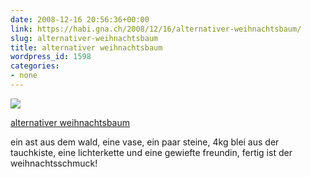 ```yaml
---
date: 2008-12-16 20:56:36+00:00
link: https://habi.gna.ch/2008/12/16/alternativer-weihnachtsbaum/
slug: alternativer-weihnachtsbaum
title: alternativer weihnachtsbaum
wordpress_id: 1598
categories:
- none
---
```



[![](https://static.flickr.com/3254/3114313288_ec786b48f1_m.jpg)](https://www.flickr.com/photos/habi/3114313288/)

[alternativer weihnachtsbaum](https://www.flickr.com/photos/habi/3114313288/)

 
ein ast aus dem wald, eine vase, ein paar steine, 4kg blei aus der tauchkiste, eine lichterkette und eine gewiefte freundin, fertig ist der weihnachtsschmuck!
